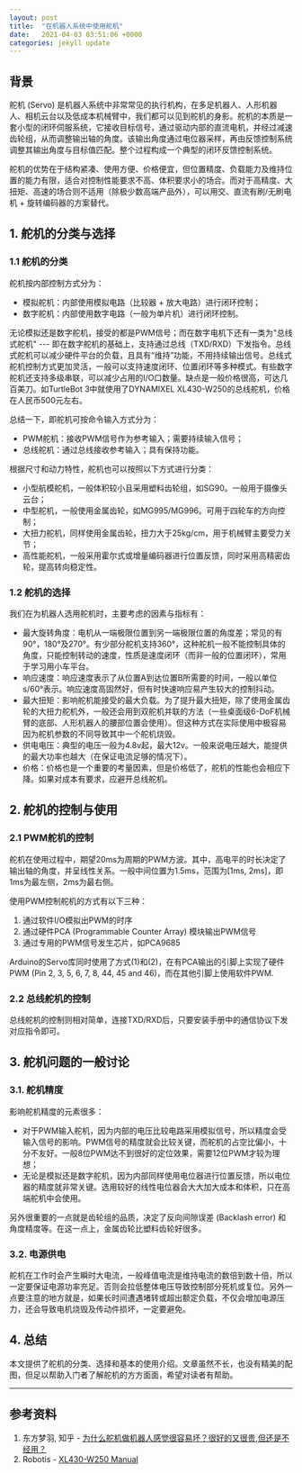 ```yaml
---
layout: post
title:  "在机器人系统中使用舵机"
date:   2021-04-03 03:51:06 +0000
categories: jekyll update
---
```


## 背景

舵机 (Servo) 是机器人系统中非常常见的执行机构，在多足机器人、人形机器人、相机云台以及低成本机械臂中，我们都可以见到舵机的身影。舵机的本质是一套小型的闭环伺服系统，它接收目标信号，通过驱动内部的直流电机，并经过减速齿轮组，从而调整输出轴的角度。该输出角度通过电位器采样，再由反馈控制系统调整其输出角度与目标值匹配。整个过程构成一个典型的闭环反馈控制系统。

舵机的优势在于结构紧凑、使用方便、价格便宜，但位置精度、负载能力及维持位置的能力有限，适合对控制性能要求不高、体积要求小的场合。而对于高精度、大扭矩、高速的场合则不适用（除极少数高端产品外），可以用交、直流有刷/无刷电机 + 旋转编码器的方案替代。


## 1. 舵机的分类与选择
### 1.1 舵机的分类
舵机按内部控制方式分为：

- 模拟舵机：内部使用模拟电路（比较器 + 放大电路）进行闭环控制；
- 数字舵机：内部使用数字电路（一般为单片机）进行闭环控制。

无论模拟还是数字舵机，接受的都是PWM信号；而在数字电机下还有一类为"总线式舵机" --- 即在数字舵机的基础上，支持通过总线（TXD/RXD）下发指令。总线式舵机可以减少硬件平台的负载，且具有“维持”功能，不用持续输出信号。总线式舵机控制方式更加灵活，一般可以支持速度闭环、位置闭环等多种模式。有些数字舵机还支持多级串联，可以减少占用的I/O口数量。缺点是一般价格很高，可达几百美刀。如TurtleBot 3中就使用了DYNAMIXEL XL430-W250的总线舵机，价格在人民币500元左右。

总结一下，即舵机可按命令输入方式分为：

- PWM舵机：接收PWM信号作为参考输入；需要持续输入信号；
- 总线舵机：通过总线接收参考输入；具有保持功能。

根据尺寸和动力特性，舵机也可以按照以下方式进行分类：

- 小型航模舵机，一般体积较小且采用塑料齿轮组，如SG90。一般用于摄像头云台；
- 中型舵机，一般使用金属齿轮，如MG995/MG996。可用于四轮车的方向控制；
- 大扭力舵机，同样使用金属齿轮，扭力大于25kg/cm，用于机械臂主要受力关节；
- 高性能舵机，一般采用霍尔式或增量编码器进行位置反馈，同时采用高精密齿轮，提高转向稳定性。

### 1.2 舵机的选择
我们在为机器人选用舵机时，主要考虑的因素与指标有：

- 最大旋转角度：电机从一端极限位置到另一端极限位置的角度差；常见的有90°，180°及270°。有少部分舵机支持360°，这种舵机一般不能控制具体的角度，只能控制转动的速度，性质是速度闭环（而非一般的位置闭环），常用于学习用小车平台。
- 响应速度：响应速度表示了从位置A到达位置B所需要的时间，一般以单位s/60°表示。响应速度高固然好，但有时快速响应易产生较大的控制抖动。
- 最大扭矩：影响舵机能接受的最大负载。为了提升最大扭矩，除了使用金属齿轮的大扭力舵机外，一般还会用到双舵机并联的方法（一些桌面级6-DoF机械臂的底部、人形机器人的腰部位置会使用）。但这种方式在实际使用中极容易因为舵机参数的不同导致其中一个舵机烧毁。
- 供电电压：典型的电压一般为4.8v起，最大12v。一般来说电压越大，能提供的最大功率也越大（在保证电流足够的情况下）。
- 价格：价格也是一个重要的考量因素，但是价格低了，舵机的性能也会相应下降。如果对成本有要求，应避开总线舵机。


## 2. 舵机的控制与使用
### 2.1 PWM舵机的控制

舵机在使用过程中，期望20ms为周期的PWM方波。其中，高电平的时长决定了输出轴的角度，并呈线性关系。一般中间位置为1.5ms，范围为[1ms, 2ms]，即1ms为最左侧，2ms为最右侧。

使用PWM控制舵机的方式有以下三种：

1. 通过软件I/O模拟出PWM的时序
2. 通过硬件PCA (Programmable Counter Array) 模块输出PWM信号
3. 通过专用的PWM信号发生芯片，如PCA9685

Arduino的Servo库同时使用了方式(1)和(2)，在有PCA输出的引脚上实现了硬件PWM (Pin 2, 3, 5, 6, 7, 8, 44, 45 and 46)，而在其他引脚上使用软件PWM.

### 2.2 总线舵机的控制

总线舵机的控制则相对简单，连接TXD/RXD后，只要安装手册中的通信协议下发对应指令即可。


## 3. 舵机问题的一般讨论
### 3.1. 舵机精度

影响舵机精度的元素很多：

- 对于PWM输入舵机，因为内部的电压比较电路采用模拟信号，所以精度会受输入信号的影响。PWM信号的精度就会比较关键，而舵机的占空比偏小，十分不友好。一般8位PWM达不到很好的定位效果，需要12位PWM才较为理想；
- 无论是模拟还是数字舵机，因为内部同样使用电位器进行位置反馈，所以电位器的精度就非常关键。选用较好的线性电位器会大大加大成本和体积，只在高端舵机中会使用。

另外很重要的一点就是齿轮组的品质，决定了反向间隙误差 (Backlash error) 和角度精度等。在这一点上，金属齿轮比塑料齿轮好很多。


### 3.2. 电源供电

舵机在工作时会产生瞬时大电流，一般峰值电流是维持电流的数倍到数十倍，所以一定要保证电源功率充足。否则会拉低整体电压导致控制部分死机或复位。另外一点要注意的地方就是，如果长时间遭遇堵转或超出额定负载，不仅会增加电源压力，还会导致电机烧毁及传动件损坏，一定要避免。


## 4. 总结

本文提供了舵机的分类、选择和基本的使用介绍。文章虽然不长，也没有精美的配图，但足以帮助入门者了解舵机的方方面面，希望对读者有帮助。

---

## 参考资料
1. 东方梦羽, 知乎 - [为什么舵机做机器人感觉很容易坏？很好的又很贵,但还是不经用？](https://www.zhihu.com/question/357818544/answer/953562113)
2. Robotis - [XL430-W250 Manual](https://emanual.robotis.com/docs/en/dxl/x/xl430-w250/)
